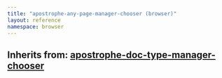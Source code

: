```yaml
---
title: "apostrophe-any-page-manager-chooser (browser)"
layout: reference
namespace: browser
---
```

## Inherits from: [apostrophe-doc-type-manager-chooser](../apostrophe-doc-type-manager/browser-apostrophe-doc-type-manager-chooser.html)

